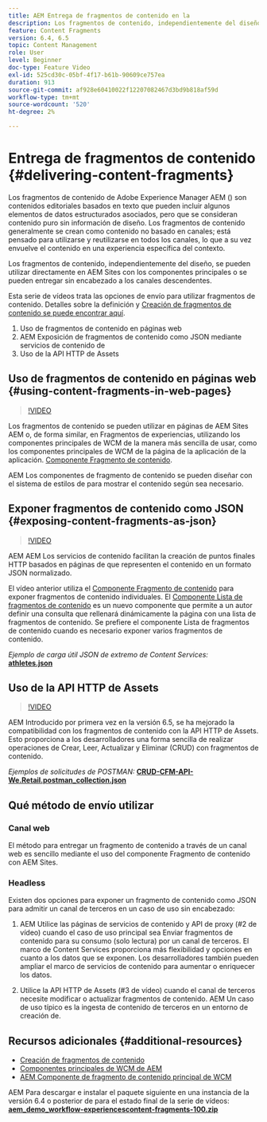 ```yaml
---
title: AEM Entrega de fragmentos de contenido en la
description: Los fragmentos de contenido, independientemente del diseño, se pueden utilizar directamente en AEM Sites con los componentes principales o se pueden entregar sin encabezado a los canales descendentes.
feature: Content Fragments
version: 6.4, 6.5
topic: Content Management
role: User
level: Beginner
doc-type: Feature Video
exl-id: 525cd30c-05bf-4f17-b61b-90609ce757ea
duration: 913
source-git-commit: af928e60410022f12207082467d3bd9b818af59d
workflow-type: tm+mt
source-wordcount: '520'
ht-degree: 2%

---
```


# Entrega de fragmentos de contenido {#delivering-content-fragments}

Los fragmentos de contenido de Adobe Experience Manager AEM () son contenidos editoriales basados en texto que pueden incluir algunos elementos de datos estructurados asociados, pero que se consideran contenido puro sin información de diseño. Los fragmentos de contenido generalmente se crean como contenido no basado en canales; está pensado para utilizarse y reutilizarse en todos los canales, lo que a su vez envuelve el contenido en una experiencia específica del contexto.

Los fragmentos de contenido, independientemente del diseño, se pueden utilizar directamente en AEM Sites con los componentes principales o se pueden entregar sin encabezado a los canales descendentes.

Esta serie de vídeos trata las opciones de envío para utilizar fragmentos de contenido. Detalles sobre la definición y [Creación de fragmentos de contenido se puede encontrar aquí](content-fragments-feature-video-use.md).

1. Uso de fragmentos de contenido en páginas web
2. AEM Exposición de fragmentos de contenido como JSON mediante servicios de contenido de
3. Uso de la API HTTP de Assets

## Uso de fragmentos de contenido en páginas web {#using-content-fragments-in-web-pages}

>[!VIDEO](https://video.tv.adobe.com/v/22449?quality=12&learn=on)

Los fragmentos de contenido se pueden utilizar en páginas de AEM Sites AEM o, de forma similar, en Fragmentos de experiencias, utilizando los componentes principales de WCM de la manera más sencilla de usar, como los componentes principales de WCM de la página de la aplicación de la aplicación. [Componente Fragmento de contenido](https://experienceleague.adobe.com/docs/experience-manager-core-components/using/components/content-fragment-component.html?lang=es).

AEM Los componentes de fragmento de contenido se pueden diseñar con el sistema de estilos de para mostrar el contenido según sea necesario.

## Exponer fragmentos de contenido como JSON {#exposing-content-fragments-as-json}

>[!VIDEO](https://video.tv.adobe.com/v/22448?quality=12&learn=on)

AEM AEM Los servicios de contenido facilitan la creación de puntos finales HTTP basados en páginas de que representen el contenido en un formato JSON normalizado.

El vídeo anterior utiliza el [Componente Fragmento de contenido](https://experienceleague.adobe.com/docs/experience-manager-core-components/using/components/content-fragment-component.html?lang=es) para exponer fragmentos de contenido individuales. El [Componente Lista de fragmentos de contenido](https://experienceleague.adobe.com/docs/experience-manager-core-components/using/components/content-fragment-list.html) es un nuevo componente que permite a un autor definir una consulta que rellenará dinámicamente la página con una lista de fragmentos de contenido. Se prefiere el componente Lista de fragmentos de contenido cuando es necesario exponer varios fragmentos de contenido.

*Ejemplo de carga útil JSON de extremo de Content Services:*\
**[athletes.json](assets/athletes.json)**

## Uso de la API HTTP de Assets

>[!VIDEO](https://video.tv.adobe.com/v/26390?quality=12&learn=on)

AEM Introducido por primera vez en la versión 6.5, se ha mejorado la compatibilidad con los fragmentos de contenido con la API HTTP de Assets. Esto proporciona a los desarrolladores una forma sencilla de realizar operaciones de Crear, Leer, Actualizar y Eliminar (CRUD) con fragmentos de contenido.

*Ejemplos de solicitudes de POSTMAN:*
**[CRUD-CFM-API-We.Retail.postman_collection.json](assets/CRUD-CFM-API-We.Retail.postman_collection.json)**

## Qué método de envío utilizar

### Canal web

El método para entregar un fragmento de contenido a través de un canal web es sencillo mediante el uso del componente Fragmento de contenido con AEM Sites.

### Headless

Existen dos opciones para exponer un fragmento de contenido como JSON para admitir un canal de terceros en un caso de uso sin encabezado:

1. AEM Utilice las páginas de servicios de contenido y API de proxy (#2 de vídeo) cuando el caso de uso principal sea Enviar fragmentos de contenido para su consumo (solo lectura) por un canal de terceros. El marco de Content Services proporciona más flexibilidad y opciones en cuanto a los datos que se exponen. Los desarrolladores también pueden ampliar el marco de servicios de contenido para aumentar o enriquecer los datos.

2. Utilice la API HTTP de Assets (#3 de vídeo) cuando el canal de terceros necesite modificar o actualizar fragmentos de contenido. AEM Un caso de uso típico es la ingesta de contenido de terceros en un entorno de creación de.

## Recursos adicionales {#additional-resources}

* [Creación de fragmentos de contenido](content-fragments-feature-video-use.md)
* [Componentes principales de WCM de AEM](https://experienceleague.adobe.com/docs/experience-manager-core-components/using/introduction.html?lang=es)
* [AEM Componente de fragmento de contenido principal de WCM](https://experienceleague.adobe.com/docs/experience-manager-core-components/using/components/content-fragment-component.html?lang=es)

AEM Para descargar e instalar el paquete siguiente en una instancia de la versión 6.4 o posterior de para el estado final de la serie de vídeos:\
**[aem_demo_workflow-experiencescontent-fragments-100.zip](assets/aem_demo_fluid-experiencescontent-fragments-100.zip)**
